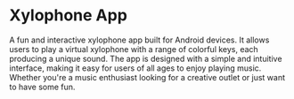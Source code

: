 # Xylophone App

A fun and interactive xylophone app built for Android devices. It allows users to play a virtual xylophone with a range of colorful keys, each producing a unique sound. The app is designed with a simple and intuitive interface, making it easy for users of all ages to enjoy playing music. Whether you're a music enthusiast looking for a creative outlet or just want to have some fun.
